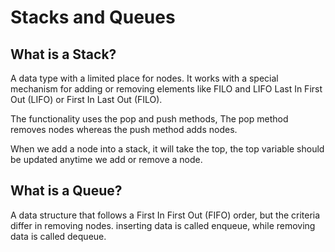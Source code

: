 # Stacks and Queues
## What is a Stack?
A data type with a limited place for nodes. It works with a special mechanism for adding or removing elements like FILO and LIFO Last In First Out (LIFO) or First In Last Out (FILO).

 The functionality uses the pop and push methods, The pop method removes nodes whereas the push method adds nodes.

When we add a node into a stack, it will take the top, the top variable should be updated anytime we add or remove a node. 

## What is a Queue? 

A data structure that follows a First In First Out (FIFO) order, but the criteria differ in removing nodes.  inserting data is called enqueue, while removing data is called dequeue.